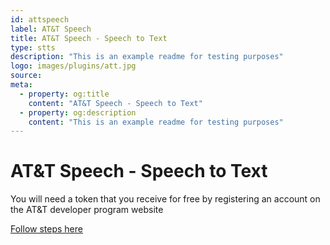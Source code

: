 ```yaml
---
id: attspeech
label: AT&T Speech
title: AT&T Speech - Speech to Text
type: stts
description: "This is an example readme for testing purposes"
logo: images/plugins/att.jpg
source:
meta:
  - property: og:title
    content: "AT&T Speech - Speech to Text"
  - property: og:description
    content: "This is an example readme for testing purposes"
---
```


# AT&T Speech - Speech to Text

<PluginLogo/>

You will need a token that you receive for free by registering an account on the AT&T developer program website

[Follow steps here](https://developer.att.com/blog/at-amp-t-text-to-speech-and-speech-to-text-api-tutorial)


<EditPageLink/>
